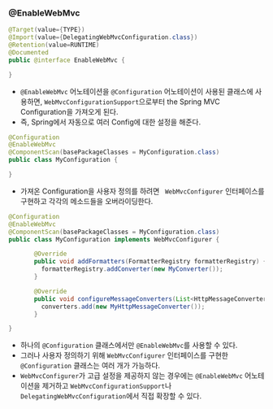 ### @EnableWebMvc

```java
@Target(value={TYPE})
@Import(value={DelegatingWebMvcConfiguration.class})
@Retention(value=RUNTIME)
@Documented
public @interface EnableWebMvc {

}
```

- `@EnableWebMvc` 어노테이션을 `@Configuration` 어노테이션이 사용된 클래스에 사용하면, `WebMvcConfigurationSupport`으로부터 the Spring MVC Configuration을 가져오게 된다.
- 즉, Spring에서 자동으로 여러 Config에 대한 설정을 해준다. 

```java
@Configuration
@EnableWebMvc
@ComponentScan(basePackageClasses = MyConfiguration.class)
public class MyConfiguration {

}
```
- 가져온 Configuration을 사용자 정의를 하려면 ` WebMvcConfigurer` 인터페이스를 구현하고 각각의 메소드들을 오버라이딩한다.

```java
@Configuration
@EnableWebMvc
@ComponentScan(basePackageClasses = MyConfiguration.class)
public class MyConfiguration implements WebMvcConfigurer {

	   @Override
       public void addFormatters(FormatterRegistry formatterRegistry) {
         formatterRegistry.addConverter(new MyConverter());
 	   }

 	   @Override
 	   public void configureMessageConverters(List<HttpMessageConverter<?>> converters) {
         converters.add(new MyHttpMessageConverter());
 	   }

}
```

- 하나의 `@Configuration` 클래스에서만 `@EnableWebMvc`를 사용할 수 있다.
- 그러나 사용자 정의하기 위해 `WebMvcConfigurer` 인터페이스를 구현한 `@Configuration` 클래스는 여러 개가 가능하다.
- `WebMvcConfigurer`가 고급 설정을 제공하지 않는 경우에는 `@EnableWebMvc` 어노테이션을 제거하고 `WebMvcConfigurationSupport`나`DelegatingWebMvcConfiguration`에서 직접 확장할 수 있다.
